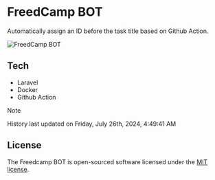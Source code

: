 # FreedCamp BOT

Automatically assign an ID before the task title based on Github Action.

![FreedCamp BOT](https://repository-images.githubusercontent.com/737932867/7d34798b-2680-471c-b089-a78a718d3d6a)

## Tech

- Laravel
- Docker
- Github Action

> [!NOTE]  
> History last updated on Friday, July 26th, 2024, 4:49:41 AM

## License

The Freedcamp BOT is open-sourced software licensed under the [MIT license](https://opensource.org/licenses/MIT).
